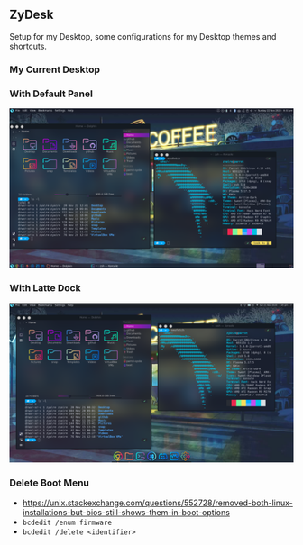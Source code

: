 ## ZyDesk

Setup for my Desktop, some configurations for my Desktop themes and shortcuts.  

### My Current Desktop

### With Default Panel

<p align="center">
  <img src="wallpaper/my-panel.png">
</p>

### With Latte Dock

<p align="center">
  <img src="wallpaper/my-latte.png">
</p>

### Delete Boot Menu
- https://unix.stackexchange.com/questions/552728/removed-both-linux-installations-but-bios-still-shows-them-in-boot-options
- `bcdedit /enum firmware`
- `bcdedit /delete <identifier>`
